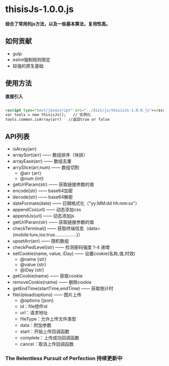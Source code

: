 # thisisJs-1.0.0.js
**综合了常用的js方法，以及一些基本算法，复用性高。**

## 如何贡献

- gulp
- eslint强制规则限定
- 较强的原生基础

## 使用方法

**直接引入**

```html

<script type="text/javascript" src="../dist/js/thisisJs-1.0.0.js"></script>
var tools = new thisisJs();   // 实例化
tools.common.isArray(arr)   //返回true or false
```
## API列表

- isArray(arr)
- arraySort(arr) —— 数组排序（快排）
- arrayEase(arr) —— 数组去重
- arrySlice(arr,num) —— 数组切割
    - @arr {arr}
    - @num {int}
- getUrlParam(str) —— 获取链接参数的值
- encode(str) —— base64加密
- decode(str) —— base64解密
- dateFormate(date) —— 日期格式化（"yy:MM:dd hh:mm:ss"）
- appendCss(url) —— 动态添加css
- appendJs(url) —— 动态添加js
- getUrlParam(str) —— 获取链接参数的值
- checkTerminal() —— 获取终端信息（data={mobile:ture,ios:true.................}）
- upsetArr(arr) —— 随机数组
- checkPwdLevel(str) —— 检测密码强度 1-4 递增
- setCookie(name, value, iDay) —— 设置cookie(名称,值,时效)
    - @name {str}
    - @value {str}
    - @iDay {str}
- getCookie(name) —— 获取cookie
- removeCookie(name) —— 删除cookie
- getEndTime(startTime,endTime) —— 获取倒计时
- fileUpload(options) —— 图片上传
    - @options {json}
    - id：file控件id
    - url：请求地址
    - fileType：允许上传文件类型
    - data：附加参数
    - start：开始上传回调函数
    - complete：上传成功回调函数
    - cancel：取消上传回调函数

### The Relentless Pursuit of Perfection    持续更新中